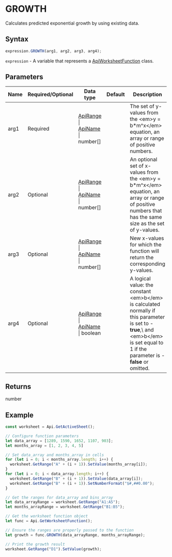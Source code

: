 # GROWTH

Calculates predicted exponential growth by using existing data.

## Syntax

```javascript
expression.GROWTH(arg1, arg2, arg3, arg4);
```

`expression` - A variable that represents a [ApiWorksheetFunction](../ApiWorksheetFunction.md) class.

## Parameters

| **Name** | **Required/Optional** | **Data type** | **Default** | **Description** |
| ------------- | ------------- | ------------- | ------------- | ------------- |
| arg1 | Required | [ApiRange](../../ApiRange/ApiRange.md) \| [ApiName](../../ApiName/ApiName.md) \| number[] |  | The set of y-values from the &lt;em&gt;y = b*m^x&lt;/em&gt; equation, an array or range of positive numbers. |
| arg2 | Optional | [ApiRange](../../ApiRange/ApiRange.md) \| [ApiName](../../ApiName/ApiName.md) \| number[] |  | An optional set of x-values from the &lt;em&gt;y = b*m^x&lt;/em&gt; equation, an array or range of positive numbers that has the same size as the set of y-values. |
| arg3 | Optional | [ApiRange](../../ApiRange/ApiRange.md) \| [ApiName](../../ApiName/ApiName.md) \| number[] |  | New x-values for which the function will return the corresponding y-values. |
| arg4 | Optional | [ApiRange](../../ApiRange/ApiRange.md) \| [ApiName](../../ApiName/ApiName.md) \| boolean |  | A logical value: the constant &lt;em&gt;b&lt;/em&gt; is calculated normally if this parameter is set to -**true**,\ and &lt;em&gt;b&lt;/em&gt; is set equal to 1 if the parameter is -**false** or omitted. |

## Returns

number

## Example



```javascript editor-
const worksheet = Api.GetActiveSheet();

// Configure function parameters
let data_array = [1289, 1590, 1652, 1107, 903]; 
let months_array = [1, 2, 3, 4, 5]

// Set data_array and months_array in cells
for (let i = 0; i < months_array.length; i++) {
  worksheet.GetRange("A" + (i + 1)).SetValue(months_array[i]);
}
for (let i = 0; i < data_array.length; i++) {
  worksheet.GetRange("B" + (i + 1)).SetValue(data_array[i]);
  worksheet.GetRange("B" + (i + 1)).SetNumberFormat("$#,##0.00");
}

// Get the ranges for data_array and bins_array
let data_arrayRange = worksheet.GetRange("A1:A5");
let months_arrayRange = worksheet.GetRange("B1:B5");

// Get the worksheet function object
let func = Api.GetWorksheetFunction();

// Ensure the ranges are properly passed to the function
let growth = func.GROWTH(data_arrayRange, months_arrayRange);

// Print the growth result
worksheet.GetRange("D1").SetValue(growth);

```
